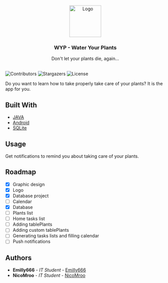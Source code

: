 <br/>
<p align="center">
  <a href="https://github.com/Emilly666/Water-your-tablePlants-app">
    <img src="https://cdn.discordapp.com/attachments/1103761225973776413/1106299881343172729/ic_launcher_round.png" alt="Logo" width="100" height="100">
  </a>

  <h3 align="center">WYP - Water Your Plants</h3>

  <p align="center">
    Don't let your plants die, again...
    <br/>
    <br/>
  </p>
</p>

![Contributors](https://img.shields.io/github/contributors/Emilly666/Water-your-tablePlants-app?color=dark-green) 
![Stargazers](https://img.shields.io/github/stars/Emilly666/Water-your-tablePlants-app?style=social) 
![License](https://img.shields.io/github/license/Emilly666/Water-your-tablePlants-app) 

Do you want to learn how to take properly take care of your plants? It is the app for you.

## Built With

* [JAVA]()
* [Android]()
* [SQLite]()

## Usage

Get notifications to remind you about taking care of your plants.

## Roadmap

- [x] Graphic design
- [x] Logo
- [x] Database project
- [ ] Calendar
- [x] Database
- [ ] Plants list
- [ ] Home tasks list
- [ ] Adding tablePlants
- [ ] Adding custom tablePlants
- [ ] Generating tasks lists and filling calendar
- [ ] Push notifications

## Authors

* **Emilly666** - *IT Student* - [Emilly666](https://github.com/Emilly666) 
* **NicoMroo** - *IT Student* - [NicoMroo](https://github.com/NicoMroo) 

